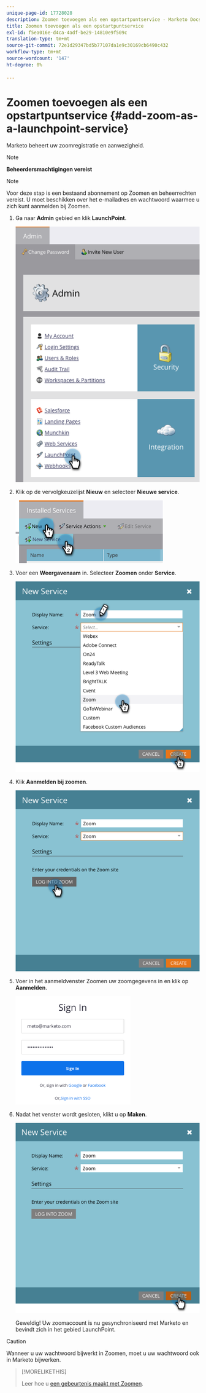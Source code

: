 ```yaml
---
unique-page-id: 17728028
description: Zoomen toevoegen als een opstartpuntservice - Marketo Docs - Productdocumentatie
title: Zoomen toevoegen als een opstartpuntservice
exl-id: f5ea016e-d4ca-4adf-be29-14810e9f509c
translation-type: tm+mt
source-git-commit: 72e1d29347bd5b77107da1e9c30169cb6490c432
workflow-type: tm+mt
source-wordcount: '147'
ht-degree: 0%

---
```


# Zoomen toevoegen als een opstartpuntservice {#add-zoom-as-a-launchpoint-service}

Marketo beheert uw zoomregistratie en aanwezigheid.

>[!NOTE]
>
>**Beheerdersmachtigingen vereist**

>[!NOTE]
>
>Voor deze stap is een bestaand abonnement op Zoomen en beheerrechten vereist. U moet beschikken over het e-mailadres en wachtwoord waarmee u zich kunt aanmelden bij Zoomen.

1. Ga naar **Admin** gebied en klik **LaunchPoint**.

   ![](assets/launchpoint.png)

1. Klik op de vervolgkeuzelijst **Nieuw** en selecteer **Nieuwe service**.

   ![](assets/newservicelp.png)

1. Voer een **Weergavenaam** in. Selecteer **Zoomen** onder **Service**.

   ![](assets/newservice-1.png)

1. Klik **Aanmelden bij zoomen**.

   ![](assets/login.png)

1. Voer in het aanmeldvenster Zoomen uw zoomgegevens in en klik op **Aanmelden**.

   ![](assets/zoomlogin.png)

1. Nadat het venster wordt gesloten, klikt u op **Maken**.

   ![](assets/create-1.png)

   Geweldig! Uw zoomaccount is nu gesynchroniseerd met Marketo en bevindt zich in het gebied LaunchPoint.

>[!CAUTION]
>
>Wanneer u uw wachtwoord bijwerkt in Zoomen, moet u uw wachtwoord ook in Marketo bijwerken.

>[!MORELIKETHIS]
>
>Leer hoe u [een gebeurtenis maakt met Zoomen](/help/marketo/product-docs/demand-generation/events/create-an-event/create-an-event-with-zoom.md).

